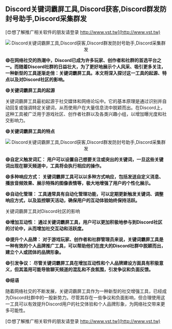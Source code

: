 ## **Discord关键词霸屏工具,Discord获客,Discord群发防封号助手,Discord采集群发**

[😍想了解推广相关软件的朋友请登录 http://www.vst.tw](http://www.vst.tw)

 <center><img src="https://vst.tw/MP4/tuiguang/png/3.png" alt="Discord关键词霸屏工具,Discord获客,Discord群发防封号助手,Discord采集群发"></center>

**😄在网络社交的热潮中，Discord已成为许多玩家、创作者和社群的首选平台之一。而随着Discord社群的日益壮大，为了更好地展示个人风采、吸引更多关注，一种新型的工具逐渐走俏：关键词霸屏工具。本文将深入探讨这一工具的起源、特点以及对Discord社区的影响。**

**😄关键词霸屏工具的起源**

关键词霸屏工具最初起源于社交媒体和网络论坛中。它的基本原理是通过识别并自动回复或强调特定关键词，从而使用户在大量信息流中脱颖而出。在Discord上，这种工具被广泛用于游戏社区、创作者社群以及各类兴趣小组，以增加曝光度和社交影响力。

**😄关键词霸屏工具的特点**

 <center><img src="https://vst.tw/MP4/tuiguang/png/7.png" alt="Discord关键词霸屏工具,Discord获客,Discord群发防封号助手,Discord采集群发"></center>

**😄自定义触发词汇： 用户可以设置自己想要关注或突出的关键词，一旦这些关键词出现在聊天频道中，工具将会执行相应的操作。**

**😄多种响应方式： 关键词霸屏工具可以以多种方式响应，包括发送自定义消息、播放音频效果、展示特殊的图像表情等，极大地增强了用户的个性化展示。**

**😄自动化管理： 工具通常具有自动化管理功能，可以定期更新触发关键词、调整响应方式，以及监控聊天活动，确保用户的互动体验始终保持活跃。**

关键词霸屏工具对Discord社区的影响

**😄增加互动性： 通过关键词霸屏工具，用户可以更加积极地参与到Discord社区的讨论中，从而增加社交互动和活跃度。**

**😄提升个人品牌： 对于游戏玩家、创作者和社群管理员来说，关键词霸屏工具是一种有效的个人品牌推广工具，可以帮助他们在庞大的Discord社群中脱颖而出，建立个人或团体的品牌形象。**

**😄引发争议： 尽管关键词霸屏工具在增加互动性和个人品牌建设方面具有积极意义，但其滥用可能导致聊天频道的混乱和不良氛围，引发争议和负面反馈。**

**😄结语**

随着网络社交的不断发展，关键词霸屏工具作为一种新型的社交增强工具，已经成为Discord社群中的一股新势力。尽管其存在一些争议和负面影响，但合理使用这一工具可以有效提升Discord用户的社交体验和个人品牌形象，为网络社交带来更多可能性。

[😍想了解推广相关软件的朋友请登录 http://www.vst.tw](http://www.vst.tw)



